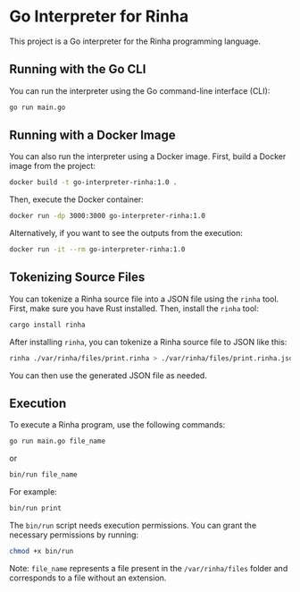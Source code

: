 # Go Interpreter for Rinha

This project is a Go interpreter for the Rinha programming language.

## Running with the Go CLI

You can run the interpreter using the Go command-line interface (CLI):

```bash
go run main.go
```

## Running with a Docker Image

You can also run the interpreter using a Docker image. First, build a Docker image from the project:

```bash
docker build -t go-interpreter-rinha:1.0 .
```

Then, execute the Docker container:

```bash
docker run -dp 3000:3000 go-interpreter-rinha:1.0
```

Alternatively, if you want to see the outputs from the execution:

```bash
docker run -it --rm go-interpreter-rinha:1.0
```

## Tokenizing Source Files

You can tokenize a Rinha source file into a JSON file using the `rinha` tool. First, make sure you have Rust installed. Then, install the `rinha` tool:

```bash
cargo install rinha
```

After installing `rinha`, you can tokenize a Rinha source file to JSON like this:

```bash
rinha ./var/rinha/files/print.rinha > ./var/rinha/files/print.rinha.json
```

You can then use the generated JSON file as needed.

## Execution

To execute a Rinha program, use the following commands:

```bash
go run main.go file_name
```

or

```bash
bin/run file_name
```

For example:

```bash
bin/run print
```

The `bin/run` script needs execution permissions. You can grant the necessary permissions by running:

```bash
chmod +x bin/run
```

Note: `file_name` represents a file present in the `/var/rinha/files` folder and corresponds to a file without an extension.